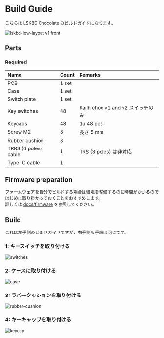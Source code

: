# Build Guide
こちらは LSKBD Chocolate のビルドガイドになります。

![lskbd-low-layout v1 front](https://github.com/foostan/lskbd/assets/736191/5a091ba2-f012-42b3-b2a9-3005df7f6d77)

## Parts

### Required

| Name                 | Count | Remarks                     |
|:---------------------|:------|:----------------------------|
| PCB                  | 1 set |                             |
| Case                 | 1 set |                             |
| Switch plate         | 1 set |                             |
| Key switches         | 48    | Kailh choc v1 and v2 スイッチのみ |
| Keycaps              | 48    | 1u 48 pcs                   |
| Screw M2             | 8     | 長さ 5 mm                     |
| Rubber cushion       | 8     |                             |
| TRRS (4 poles) cable | 1     | TRS (3 poles) は非対応          |
| Type-C cable         | 1     |                             |

## Firmware preparation

ファームウェアを自分でビルドする場合は環境を整備するのに時間がかかるのではじめに取り掛かっておくことをおすすめします。\
詳しくは [docs/firmware](../firmware/firmware_jp.md) を参照してください。

## Build
これは左手側のビルドガイドですが、右手側も手順は同じです。

### 1: キースイッチを取り付ける
![switches](https://github.com/foostan/lskbd/assets/736191/d259b792-582f-4587-8f5e-cb64fa5be4db)

### 2: ケースに取り付ける
![case](https://github.com/foostan/lskbd/assets/736191/26ade359-5ab1-44f5-91aa-0b5b27ddfe27)

### 3: ラバークッションを取り付ける
![rubber-cushion](https://github.com/foostan/lskbd/assets/736191/acf71d91-37f6-47c0-9a5f-6c815f1cdd48)

### 4: キーキャップを取り付ける
![keycap](https://github.com/foostan/lskbd/assets/736191/38271786-2b2d-4922-b6bd-4b853930e7fd)
